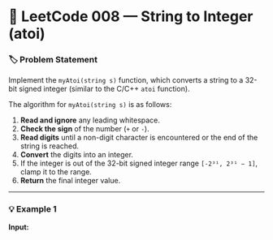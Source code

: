 # 🔢 LeetCode 008 — String to Integer (atoi)

### 🏷️ Problem Statement
Implement the `myAtoi(string s)` function, which converts a string to a 32-bit signed integer (similar to the C/C++ `atoi` function).

The algorithm for `myAtoi(string s)` is as follows:

1. **Read and ignore** any leading whitespace.  
2. **Check the sign** of the number (`+` or `-`).  
3. **Read digits** until a non-digit character is encountered or the end of the string is reached.  
4. **Convert** the digits into an integer.  
5. If the integer is out of the 32-bit signed integer range `[-2³¹, 2³¹ − 1]`, clamp it to the range.  
6. **Return** the final integer value.

---

### 💡 Example 1
**Input:**

